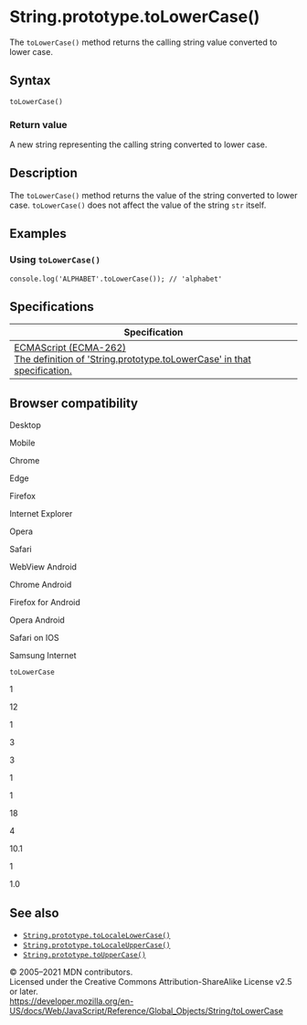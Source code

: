 String.prototype.toLowerCase()
==============================

The `toLowerCase()` method returns the calling string value converted to lower case.

Syntax
------

    toLowerCase()

### Return value

A new string representing the calling string converted to lower case.

Description
-----------

The `toLowerCase()` method returns the value of the string converted to lower case. `toLowerCase()` does not affect the value of the string `str` itself.

Examples
--------

### Using `toLowerCase()`

    console.log('ALPHABET'.toLowerCase()); // 'alphabet'

Specifications
--------------

<table><thead><tr class="header"><th>Specification</th></tr></thead><tbody><tr class="odd"><td><a href="https://tc39.es/ecma262/#sec-string.prototype.tolowercase">ECMAScript (ECMA-262)<br />
<span class="small">The definition of 'String.prototype.toLowerCase' in that specification.</span></a></td></tr></tbody></table>

Browser compatibility
---------------------

Desktop

Mobile

Chrome

Edge

Firefox

Internet Explorer

Opera

Safari

WebView Android

Chrome Android

Firefox for Android

Opera Android

Safari on IOS

Samsung Internet

`toLowerCase`

1

12

1

3

3

1

1

18

4

10.1

1

1.0

See also
--------

-   [`String.prototype.toLocaleLowerCase()`](tolocalelowercase)
-   [`String.prototype.toLocaleUpperCase()`](tolocaleuppercase)
-   [`String.prototype.toUpperCase()`](touppercase)

© 2005–2021 MDN contributors.  
Licensed under the Creative Commons Attribution-ShareAlike License v2.5 or later.  
<a href="https://developer.mozilla.org/en-US/docs/Web/JavaScript/Reference/Global_Objects/String/toLowerCase" class="_attribution-link">https://developer.mozilla.org/en-US/docs/Web/JavaScript/Reference/Global_Objects/String/toLowerCase</a>
